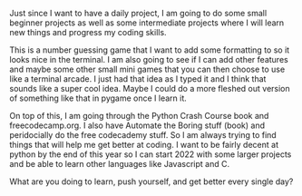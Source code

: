 Just since I want to have a daily project, I am going to do some small beginner projects as well as some intermediate projects where I will learn new things and progress my coding skills.

This is a number guessing game that I want to add some formatting to so it looks nice in the terminal. I am also going to see if I can add other features and maybe some other small mini games that you can then choose to use like a terminal arcade. I just had that idea as I typed it and I think that sounds like a super cool idea. Maybe I could do a more fleshed out version of something like that in pygame once I learn it.

On top of this, I am going through the Python Crash Course book and freecodecamp.org. I also have Automate the Boring stuff (book) and peridocially do the free codecademy stuff. So I am 
always trying to find things that will help me get better at coding. I want to be fairly decent at python by the end of this year so I can start 2022 with some larger projects and be able
to learn other languages like Javascript and C. 

What are you doing to learn, push yourself, and get better every single day?
